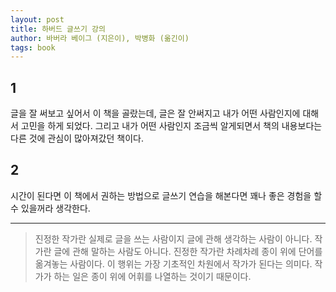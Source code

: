 ```yaml
---
layout: post
title: 하버드 글쓰기 강의
author: 바버라 베이그 (지은이), 박병화 (옮긴이)
tags: book
---
```


## 1

글을 잘 써보고 싶어서 이 책을 골랐는데, 글은 잘 안써지고 내가 어떤 사람인지에 대해서 고민을 하게 되었다. 그리고 내가 어떤 사람인지 조금씩 알게되면서 책의 내용보다는 다른 것에 관심이 많아져갔던 책이다.

## 2

시간이 된다면 이 책에서 권하는 방법으로 글쓰기 연습을 해본다면 꽤나 좋은 경험을 할 수 있을꺼라 생각한다.

----

> 진정한 작가란 실제로 글을 쓰는 사람이지 글에 관해 생각하는 사람이 아니다. 작가란 글에 관해 말하는 사람도 아니다. 진정한 작가란 차례차례 종이 위에 단어를 옮겨놓는 사람이다. 이 행위는 가장 기초적인 차원에서 작가가 된다는 의미다. 작가가 하는 일은 종이 위에 어휘를 나열하는 것이기 때문이다.